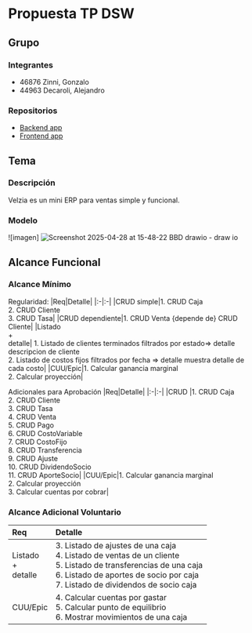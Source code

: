 # Propuesta TP DSW

## Grupo
### Integrantes
* 46876 Zinni, Gonzalo
* 44963 Decaroli, Alejandro


### Repositorios
* [Backend app](https://github.com/alejandro-decaroli/Velzia_backend)
* [Frontend app](https://github.com/alejandro-decaroli/Velzia_frontend)


## Tema
### Descripción
Velzia es un mini ERP para ventas simple y funcional.

### Modelo
![imagen] ![Screenshot 2025-04-28 at 15-48-22 BBD drawio - draw io](https://github.com/user-attachments/assets/488b233f-9c41-44ac-8d28-d24af897476f)




## Alcance Funcional 

### Alcance Mínimo

Regularidad:
|Req|Detalle|
|:-|:-|
|CRUD simple|1. CRUD Caja<br>2. CRUD Cliente<br>3. CRUD Tasa|
|CRUD dependiente|1. CRUD Venta {depende de} CRUD Cliente|
|Listado<br>+<br>detalle| 1. Listado de clientes terminados filtrados por estado=> detalle descripcion de cliente<br> 2. Listado de costos fijos filtrados por fecha => detalle muestra detalle de cada costo|
|CUU/Epic|1. Calcular ganancia marginal<br>2. Calcular proyección|


Adicionales para Aprobación
|Req|Detalle|
|:-|:-|
|CRUD |1. CRUD Caja<br>2. CRUD Cliente<br>3. CRUD Tasa<br>4. CRUD Venta<br>5. CRUD Pago<br>6. CRUD CostoVariable<br>7. CRUD CostoFijo<br>8. CRUD Transferencia<br>9. CRUD Ajuste<br>10. CRUD DividendoSocio<br>11. CRUD AporteSocio|
|CUU/Epic|1. Calcular ganancia marginal<br>2. Calcular proyección<br>3. Calcular cuentas por cobrar|

### Alcance Adicional Voluntario
|Req|Detalle|
|:-|:-|
|Listado<br>+<br>detalle| 3. Listado de ajustes de una caja<br> 4. Listado de ventas de un cliente<br> 5. Listado de transferencias de una caja<br> 6. Listado de aportes de socio por caja<br> 7. Listado de dividendos de socio caja|
|CUU/Epic|4. Calcular cuentas por gastar<br>5. Calcular punto de equilibrio<br>6. Mostrar movimientos de una caja|


